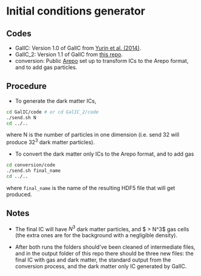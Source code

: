 # Initial conditions generator

## Codes

- GalIC: Version 1.0 of GalIC from [Yurin et al. (2014)](https://www.h-its.org/2014/11/05/galic-code/).
- GalIC_2: Version 1.1 of GalIC from [this repo](https://github.com/denisyurin/GALIC).
- conversion: Public [Arepo](https://gitlab.mpcdf.mpg.de/vrs/arepo) set up to transform ICs to the Arepo format, and to add gas particles.

## Procedure

- To generate the dark matter ICs,

```bash
cd GalIC/code # or cd GalIC_2/code
./send.sh N
cd ../..
```

where N is the number of particles in one dimension (i.e. send 32 will produce $32^3$ dark matter particles).

- To convert the dark matter only ICs to the Arepo format, and to add gas

```bash
cd conversion/code
./send.sh final_name
cd ../..
```

where `final_name` is the name of the resulting HDF5 file that will get produced.

## Notes

- The final IC will have $N^3$ dark matter particles, and $ > N^3$ gas cells (the extra ones are for the background with a negligible density).

- After both runs the folders should've been cleaned of intermediate files, and in the output folder of this repo there should be three new files: the final IC with gas and dark matter, the standard output from the conversion process, and the dark matter only IC generated by GalIC.
